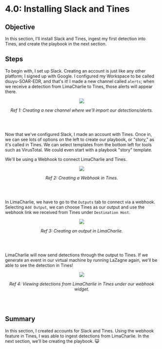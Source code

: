 # 4.0: Installing Slack and Tines
## Objective
In this section, I'll install Slack and Tines, ingest my first detection into Tines, and create the playbook in the next section.

## Steps
To begin with, I set up Slack. Creating an account is just like any other platform; I signed up with Google. I configured my Workspace to be called dsuyu-SOAR-EDR, and that's it! I made a new channel called `alerts`; when we receive a detection from LimaCharlie to Tines, those alerts will appear there.

<p align="center"><img src="https://i.imgur.com/OGNpJ63.png"></p>
<p align="center"><i>Ref 1: Creating a new channel where we'll import our detections/alerts.</i></p>
<br><br>


Now that we've configured Slack, I made an account with Tines. Once in, we can see lots of options on the left to create our playbook, or "story," as it's called in Tines. We can select templates from the bottom left for tools such as VirusTotal. We could even start with a playbook "story" template.

We'll be using a Webhook to connect LimaCharlie and Tines.

<p align="center"><img src="https://i.imgur.com/fiJ2NQt.png"></p>
<p align="center"><i>Ref 2: Creating a Webhook in Tines.</i></p>
<br><br>

In LimaCharlie, we have to go to the `Outputs` tab to connect via a webhook. Selecting `Add Output`, we can choose Tines as our output and use the webhook link we received from Tines under `Destination Host`. 

<p align="center"><img src="https://i.imgur.com/vU5fiPZ.png"></p>
<p align="center"><i>Ref 3: Creating an output in LimaCharlie.</i></p>
<br><br>

LimaCharlie will now send detections through the output to Tines. If we generate an event in our virtual machine by running LaZagne again, we'll be able to see the detection in Tines!

<p align="center"><img src="https://i.imgur.com/ci2Z4kL.png"></p>
<p align="center"><i>Ref 4: Viewing detections from LimaCharlie in Tines under our webhook widget.</i></p>
<br><br>

## Summary
In this section, I created accounts for Slack and Tines. Using the webhook feature in Tines, I was able to ingest detections from LimaCharlie. In the next section, we'll be creating the playbook. 😺
